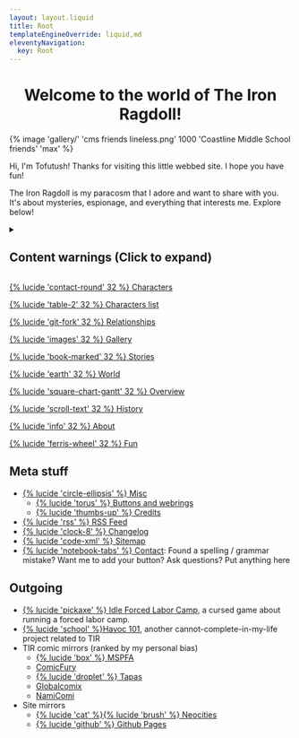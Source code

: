 ```yaml
---
layout: layout.liquid
title: Root
templateEngineOverride: liquid,md
eleventyNavigation:
  key: Root
---
```

<link rel="stylesheet" href="/css/home.css"/>
<h1 style="text-align: center;">Welcome to the world of The Iron Ragdoll!</h1>
{% image 'gallery/' 'cms friends lineless.png' 1000 'Coastline Middle School friends' 'max' %}

Hi, I'm Tofutush! Thanks for visiting this little webbed site. I hope you have fun!

The Iron Ragdoll is my paracosm that I adore and want to share with you. It's about mysteries, espionage, and everything that interests me. Explore below!

<details>
  <summary><h2>Content warnings (Click to expand)</h2></summary>
  <p>This site and its contents feature strong language, cartoon violence, and occasional mature themes. Viewer discretion is advised.</p>
  <p>It should be obvious that I do not agree with everything presented on this site, such as the opinions and actions of the characters. Even a lot of the out-of-character content is written with an exaggerated joking tone. Don't treat it so seriously.</p>
  <p>Also: This site uses Javascript for theme switching, section expanding, gallery popups, and filtering! It should be fine to view most other things with JS disabled.</p>
</details>
<div class="grid">
  <a class="big" href="/characters/">
    <div class="card"><p>{% lucide 'contact-round' 32 %} Characters</p></div>
  </a>
  <a href="/characters/list/">
    <div class="card"><p>{% lucide 'table-2' 32 %} Characters list</p></div>
  </a>
  <a href="/characters/relationships/">
    <div class="card"><p>{% lucide 'git-fork' 32 %} Relationships</p></div>
  </a>
  <a class="big" href="/gallery/">
    <div class="card"><p>{% lucide 'images' 32 %} Gallery</p></div>
  </a>
  <a class="big" href="/stories/">
    <div class="card" style="background-image: url('{{ "/img/gallery/pumpkin pop.png" | htmlBaseUrl }}');"><p>{% lucide 'book-marked' 32 %} Stories</p></div>
  </a>
  <a class="big" href="/world/">
    <div class="card"><p>{% lucide 'earth' 32 %} World</p></div>
  </a>
  <a href="/world/overview/">
    <div class="card"><p>{% lucide 'square-chart-gantt' 32 %} Overview</p></div>
  </a>
  <a href="/world/history/">
    <div class="card"><p>{% lucide 'scroll-text' 32 %} History</p></div>
  </a>
  <a href="/about/">
    <div class="card"><p>{% lucide 'info' 32 %} About</p></div>
  </a>
  <a href="/fun/">
    <div class="card"><p>{% lucide 'ferris-wheel' 32 %} Fun</p></div>
  </a>
</div>

## Meta stuff

- [{% lucide 'circle-ellipsis' %} Misc](/misc/)
  - [{% lucide 'torus' %} Buttons and webrings](/misc/links/)
  - [{% lucide 'thumbs-up' %} Credits](/misc/credits/)
- [{% lucide 'rss' %} RSS Feed](/feed.xml/)
- [{% lucide 'clock-8' %} Changelog](/changelog/)
- [{% lucide 'code-xml' %} Sitemap](/sitemap/)
- [{% lucide 'notebook-tabs' %} Contact](/contact/): Found a spelling / grammar mistake? Want me to add your button? Ask questions? Put anything here

## Outgoing

- [{% lucide 'pickaxe' %} Idle Forced Labor Camp](https://tofutush.github.io/idlegame), a cursed game about running a forced labor camp.
- [{% lucide 'school' %}Havoc 101](https://tofutush.github.io/havoc101), another cannot-complete-in-my-life project related to TIR
- TIR comic mirrors (ranked by my personal bias)
  - [{% lucide 'box' %} MSPFA](https://mspfa.com/?s=50350&p=1)
  - [ComicFury](https://the-iron-ragdoll.thecomicseries.com)
  - [{% lucide 'droplet' %} Tapas](https://tapas.io/series/The-Iron-Ragdoll)
  - [Globalcomix](https://globalcomix.com/c/the-iron-ragdoll)
  - [NamiComi](https://namicomi.com/en/title/EGyt8a6z/the-iron-ragdoll/chapters?lang=en)
- Site mirrors
  - [{% lucide 'cat' %}{% lucide 'brush' %} Neocities](https://neocities.org/site/tofutush)
  - [{% lucide 'github' %} Github Pages](https://tofutush.github.io/The-Iron-Ragdoll)
